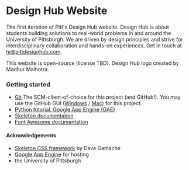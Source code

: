 # Design Hub Website
The first iteration of Pitt's Design Hub website. Design Hub is about students building solutions to real-world problems in and around the University of Pittsburgh. We are driven by design principles and strive for interdisciplinary collaboration and hands-on experiences. Get in touch at hi@pittdesignhub.com.

This website is open-source (license TBD). Design Hub logo created by Madhur Malhotra.

### Getting started
- [Git](http://git-scm.com/) The SCM-client-of-choice for this project (and GitHub!). You may use the GitHub GUI ([Windows](https://windows.github.com/) / [Mac](https://mac.github.com/)) for this project.
- [Python tutorial, Google App Engine (GAE)](https://cloud.google.com/appengine/docs/python/gettingstartedpython27/introduction)
- [Skeleton documentation](http://getskeleton.com/)
- [Font Awesome documentation](http://fortawesome.github.io/Font-Awesome/)

#### Acknowledgements
- [Skeleton CSS framework](http://getskeleton.com/) by Dave Gamache
- [Google App Engine](https://cloud.google.com/appengine/) for hosting
- the University of Pittsburgh

